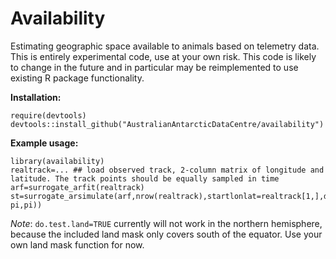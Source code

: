 # Availability

Estimating geographic space available to animals based on telemetry data. This is entirely experimental code, use at your own risk. This code is likely to change in the future and in particular may be reimplemented to use existing R package functionality.

**Installation:**
```
require(devtools)
devtools::install_github("AustralianAntarcticDataCentre/availability")
```

**Example usage:**
```
library(availability)
realtrack=... ## load observed track, 2-column matrix of longitude and latitude. The track points should be equally sampled in time
arf=surrogate_arfit(realtrack)
st=surrogate_arsimulate(arf,nrow(realtrack),startlonlat=realtrack[1,],do.test.land=TRUE,random.rotation=c(-pi,pi))
```

*Note*: `do.test.land=TRUE` currently will not work in the northern hemisphere, because the included land mask only covers south of the equator. Use your own land mask function for now.
